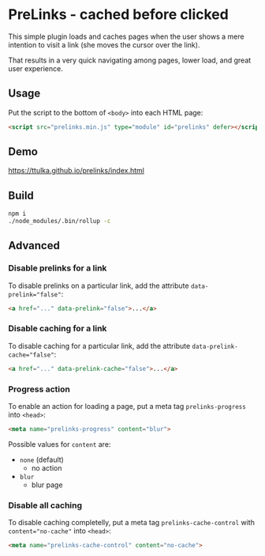 # PreLinks - cached before clicked

This simple plugin loads and caches pages when the user shows a mere intention to visit a link (she moves the cursor over the link).

That results in a very quick navigating among pages, lower load, and great user experience.

## Usage

Put the script to the bottom of `<body>` into each HTML page:

```html
<script src="prelinks.min.js" type="module" id="prelinks" defer></script>
```

## Demo

<https://ttulka.github.io/prelinks/index.html>

## Build

```sh
npm i
./node_modules/.bin/rollup -c
```

## Advanced

### Disable prelinks for a link

To disable prelinks on a particular link, add the attribute `data-prelink="false"`:

```html
<a href="..." data-prelink="false">...</a>
```

### Disable caching for a link

To disable caching for a particular link, add the attribute `data-prelink-cache="false"`:

```html
<a href="..." data-prelink-cache="false">...</a>
```

### Progress action

To enable an action for loading a page, put a meta tag `prelinks-progress` into `<head>`:

```html
<meta name="prelinks-progress" content="blur">
```

Possible values for `content` are:

- `none` (default)
  - no action
- `blur`
  - blur page

### Disable all caching

To disable caching completelly, put a meta tag `prelinks-cache-control` with `content="no-cache"` into `<head>`:

```html
<meta name="prelinks-cache-control" content="no-cache">
```
